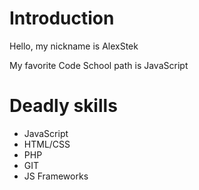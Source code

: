 Introduction
==========

Hello, my nickname is AlexStek

My favorite Code School path is JavaScript

# Deadly skills

* JavaScript
* HTML/CSS
* PHP
* GIT
* JS Frameworks